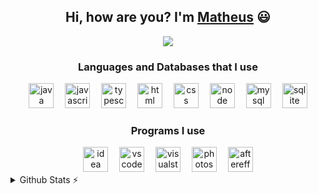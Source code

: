 <div>
   <h2 align="center">Hi, how are you? I'm <a href="https://github.com/yTheuUuzX">Matheus</a> 😃️</h2>
</div>

<p align="center">
    <a href="https://git.io/typing-svg"><img src="https://readme-typing-svg.demolab.com?font=Fira+Code&size=17&duration=6000&pause=1000&center=true&vCenter=true&random=false&width=435&separator=%3C&lines=++++System.out.println(%22Welcome+to+my+github!%22)" /></a>
  </p>

<h3 align="center">Languages and Databases that I use</h3>

<div align="center">
  <img src="https://skillicons.dev/icons?i=java" height="40" alt="java logo" />
   <img width="10" />
  <img src="https://skillicons.dev/icons?i=js" height="40" alt="javascript logo" />
   <img width="10" />
  <img src="https://skillicons.dev/icons?i=typescript" height="40" alt="typescript logo" />
   <img width="10" />
  <img src="https://skillicons.dev/icons?i=html" height="40" alt="html logo" />
   <img width="10" />
  <img src="https://skillicons.dev/icons?i=css" height="40" alt="css logo" />
   <img width="10" />
  <img src="https://skillicons.dev/icons?i=nodejs" height="40" alt="node logo" />
   <img width="10" />
  <img src="https://skillicons.dev/icons?i=mysql" height="40" alt="mysql logo" />
   <img width="10" />
  <img src="https://skillicons.dev/icons?i=sqlite" height="40" alt="sqlite logo" />
</div>

<h3 align="center">Programs I use</h3>

<div align="center">
  <img src="https://skillicons.dev/icons?i=idea" height="40" alt="idea logo" />
   <img width="10" />
  <img src="https://skillicons.dev/icons?i=vscode" height="40" alt="vscode logo" />
   <img width="10" />
  <img src="https://skillicons.dev/icons?i=visualstudio" height="40" alt="visualstudio logo" />
   <img width="10" />
  <img src="https://skillicons.dev/icons?i=ps" height="40" alt="photoshop logo" />
   <img width="10" />
  <img src="https://skillicons.dev/icons?i=ae" height="40" alt="aftereffects logo" />
</div>

<details>
  <summary>Github Stats ⚡</summary>
  
  <a href="#">![Github stats](https://github-readme-stats.vercel.app/api?username=yTheuUuzX&theme=blueberry&count_private=true&hide_border=true&line_height=20)</a>
  <a href="#">![Top Langs](https://github-readme-stats.vercel.app/api/top-langs/?username=yTheuUuzX&layout=compact&theme=blueberry&count_private=true&hide_border=true)</a>
</details>
